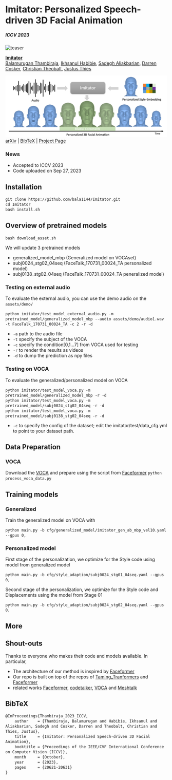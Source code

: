 # Imitator: Personalized Speech-driven 3D Facial Animation
##### ICCV 2023
![teaser](assets/mountain.jpeg)

[**Imitator**](https://balamuruganthambiraja.github.io/Imitator/)<br/>
[Balamurugan Thambiraja](https://github.com/bala1144),
[Ikhsanul Habibie](),
[Sadegh Aliakbarian](),
[Darren Cosker](),
[Christian Theobalt](),
[Justus Thies]()<br/>

![teaser](assets/teaser.png)
[arXiv](https://arxiv.org/abs/2301.00023) | [BibTeX](#bibtex) | [Project Page](https://balamuruganthambiraja.github.io/Imitator/)


### News
- Accepted to ICCV 2023
- Code uploaded on Sep 27, 2023

## Installation

```
git clone https://github.com/bala1144/Imitator.git
cd Imitator
bash install.sh
```

## Overview of pretrained models

`bash download_asset.sh`

We will update 3 pretrained models
- generalized_model_mbp (Generalized model on VOCAset)
- subj0024_stg02_04seq (FaceTalk_170731_00024_TA personalized model)
- subj0138_stg02_04seq (FaceTalk_170731_00024_TA peneralized model)

### Testing on external audio

To evaluate the external audio, you can use the demo audio on the `assets/demo/`
```
python imitator/test_model_external_audio.py -m pretrained_model/generalized_model_mbp --audio assets/demo/audio1.wav -t FaceTalk_170731_00024_TA -c 2 -r -d 
```
- `-a` path to the audio file
- `-t` specify the subject of the VOCA
- `-c` specify the condition[0,1...7] from VOCA used for testing
- `-r` to render the results as videos
- `-d` to dump the prediction as npy files

### Testing on VOCA
To evaluate the generalized/personalized model on VOCA
```
python imitator/test_model_voca.py -m pretrained_model/generalized_model_mbp -r -d
python imitator/test_model_voca.py -m pretrained_model/subj0024_stg02_04seq -r -d
python imitator/test_model_voca.py -m pretrained_model/subj0138_stg02_04seq -r -d
```
- `-c` to specify the config of the dataset; edit the imitator/test/data_cfg.yml to point to your dataset path.

## Data Preparation

### VOCA
Download the [VOCA](https://voca.is.tue.mpg.de/) and prepare using the script from [Faceformer](https://github.com/EvelynFan/FaceFormer)
 `python process_voca_data.py`

## Training models

### Generalized

Train the generalized model on VOCA with
```
python main.py -b cfg/generalized_model/imitator_gen_ab_mbp_vel10.yaml --gpus 0,
```

### Personalized model

First stage of the personalization, we optimize for the Style code using model from generalized model
```
python main.py -b cfg/style_adaption/subj0024_stg01_04seq.yaml --gpus 0,
```

Second stage of the personalization, we optimize for the Style code and Displacements using the model from Stage 01
```
python main.py -b cfg/style_adaption/subj0024_stg02_04seq.yaml --gpus 0,
```

## More

## Shout-outs
Thanks to everyone who makes their code and models available. In particular,

- The architecture of our method is inspired by [Faceformer](https://github.com/EvelynFan/FaceFormer)
- Our repo is built on top of the repos of [Taming_Tranformers](https://github.com/CompVis/taming-transformers) and  [Faceformer](https://github.com/EvelynFan/FaceFormer)
- related works  [Faceformer](https://github.com/EvelynFan/FaceFormer), [codetalker](https://github.com/Doubiiu/CodeTalker), [VOCA](https://github.com/TimoBolkart/voca) and [Meshtalk](https://github.com/facebookresearch/meshtalk)

## BibTeX

```
@InProceedings{Thambiraja_2023_ICCV,
    author    = {Thambiraja, Balamurugan and Habibie, Ikhsanul and Aliakbarian, Sadegh and Cosker, Darren and Theobalt, Christian and Thies, Justus},
    title     = {Imitator: Personalized Speech-driven 3D Facial Animation},
    booktitle = {Proceedings of the IEEE/CVF International Conference on Computer Vision (ICCV)},
    month     = {October},
    year      = {2023},
    pages     = {20621-20631}
}
```
